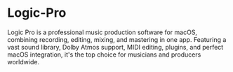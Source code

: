 # Logic-Pro
Logic Pro is a professional music production software for macOS, combining recording, editing, mixing, and mastering in one app. Featuring a vast sound library, Dolby Atmos support, MIDI editing, plugins, and perfect macOS integration, it's the top choice for musicians and producers worldwide.
